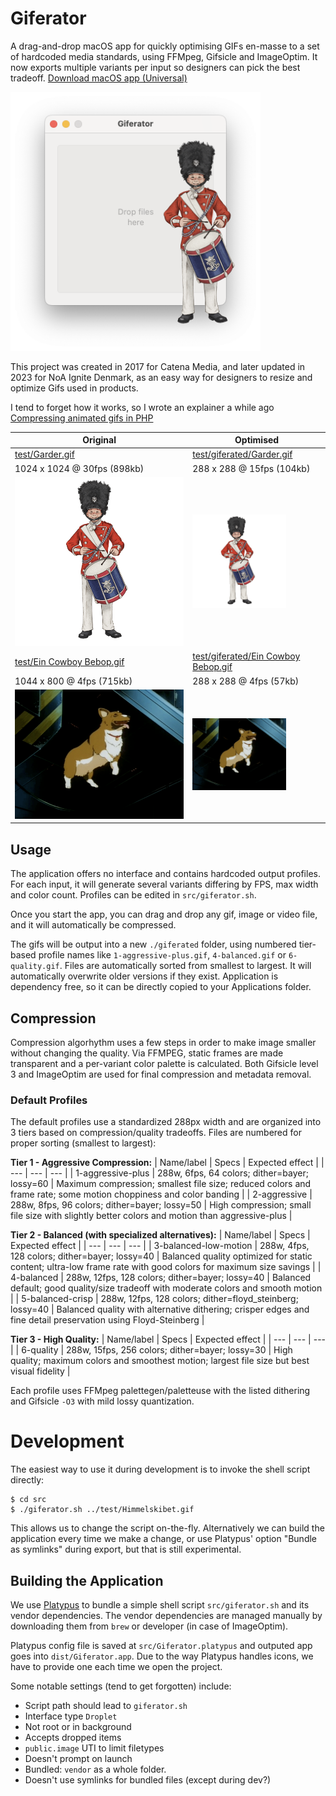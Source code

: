 # Giferator

A drag-and-drop macOS app for quickly optimising GIFs en-masse to a set of hardcoded media standards, using FFMpeg, Gifsicle and ImageOptim. It now exports multiple variants per input so designers can pick the best tradeoff. [Download macOS app (Universal)](https://github.com/markomitranic/giferator/releases/latest/download/Giferator.app.zip)

<img src="test/giferator-readme-intro.png?raw=true" width="400" alt="Giferator App Screenshot"/>

This project was created in 2017 for Catena Media, and later updated in 2023 for NoA Ignite Denmark, as an easy way for designers to resize and optimize Gifs used in products.

I tend to forget how it works, so I wrote an explainer a while ago [Compressing animated gifs in PHP](https://medium.com/homullus/compressing-animated-gifs-with-php-e26e655ec3e0)

| Original                                                          | Optimised                                                                             |
| ----------------------------------------------------------------- | ------------------------------------------------------------------------------------- |
| [test/Garder.gif](test/Garder.gif?raw=true)                       | [test/giferated/Garder.gif](test/giferated/Garder.gif?raw=true)                       |
| 1024 x 1024 @ 30fps (898kb)                                       | 288 x 288 @ 15fps (104kb)                                                             |
| <img src="test/Garder.gif?raw=true" width="400"/>                 | <img src="test/giferated/Garder.gif?raw=true" width="150"/>                           |
| [test/Ein Cowboy Bebop.gif](<test/Ein Cowboy Bebop.gif?raw=true>) | [test/giferated/Ein Cowboy Bebop.gif](<test/giferated/Ein Cowboy Bebop.gif?raw=true>) |
| 1044 x 800 @ 4fps (715kb)                                         | 288 x 288 @ 4fps (57kb)                                                               |
| <img src="test/Ein Cowboy Bebop.gif?raw=true" width="400"/>       | <img src="test/giferated/Ein Cowboy Bebop.gif?raw=true" width="150"/>                 |

## Usage

The application offers no interface and contains hardcoded output profiles. For each input, it will generate several variants differing by FPS, max width and color count. Profiles can be edited in `src/giferator.sh`.

Once you start the app, you can drag and drop any gif, image or video file, and it will automatically be compressed.

The gifs will be output into a new `./giferated` folder, using numbered tier-based profile names like `1-aggressive-plus.gif`, `4-balanced.gif` or `6-quality.gif`. Files are automatically sorted from smallest to largest. It will automatically overwrite older versions if they exist. Application is dependency free, so it can be directly copied to your Applications folder.

## Compression

Compression algorhythm uses a few steps in order to make image smaller without changing the quality.
Via FFMPEG, static frames are made transparent and a per-variant color palette is calculated.
Both Gifsicle level 3 and ImageOptim are used for final compression and metadata removal.

### Default Profiles

The default profiles use a standardized 288px width and are organized into 3 tiers based on compression/quality tradeoffs. Files are numbered for proper sorting (smallest to largest):

**Tier 1 - Aggressive Compression:**
| Name/label | Specs | Expected effect |
| --- | --- | --- |
| 1-aggressive-plus | 288w, 6fps, 64 colors; dither=bayer; lossy=60 | Maximum compression; smallest file size; reduced colors and frame rate; some motion choppiness and color banding |
| 2-aggressive | 288w, 8fps, 96 colors; dither=bayer; lossy=50 | High compression; small file size with slightly better colors and motion than aggressive-plus |

**Tier 2 - Balanced (with specialized alternatives):**
| Name/label | Specs | Expected effect |
| --- | --- | --- |
| 3-balanced-low-motion | 288w, 4fps, 128 colors; dither=bayer; lossy=40 | Balanced quality optimized for static content; ultra-low frame rate with good colors for maximum size savings |
| 4-balanced | 288w, 12fps, 128 colors; dither=bayer; lossy=40 | Balanced default; good quality/size tradeoff with moderate colors and smooth motion |
| 5-balanced-crisp | 288w, 12fps, 128 colors; dither=floyd_steinberg; lossy=40 | Balanced quality with alternative dithering; crisper edges and fine detail preservation using Floyd-Steinberg |

**Tier 3 - High Quality:**
| Name/label | Specs | Expected effect |
| --- | --- | --- |
| 6-quality | 288w, 15fps, 256 colors; dither=bayer; lossy=30 | High quality; maximum colors and smoothest motion; largest file size but best visual fidelity |

Each profile uses FFMpeg palettegen/paletteuse with the listed dithering and Gifsicle `-O3` with mild lossy quantization.

# Development

The easiest way to use it during development is to invoke the shell script directly:

```shell
$ cd src
$ ./giferator.sh ../test/Himmelskibet.gif
```

This allows us to change the script on-the-fly. Alternatively we can build the application every time we make a change, or use Platypus' option "Bundle as symlinks" during export, but that is still experimental.

## Building the Application

We use [Platypus](https://sveinbjorn.org/platypus) to bundle a simple shell script `src/giferator.sh` and its vendor dependencies. The vendor dependencies are managed manually by downloading them from `brew` or developer (in case of ImageOptim).

Platypus config file is saved at `src/Giferator.platypus` and outputed app goes into `dist/Giferator.app`. Due to the way Platypus handles icons, we have to provide one each time we open the project.

Some notable settings (tend to get forgotten) include:

- Script path should lead to `giferator.sh`
- Interface type `Droplet`
- Not root or in background
- Accepts dropped items
- `public.image` UTI to limit filetypes
- Doesn't prompt on launch
- Bundled: `vendor` as a whole folder.
- Doesn't use symlinks for bundled files (except during dev?)
